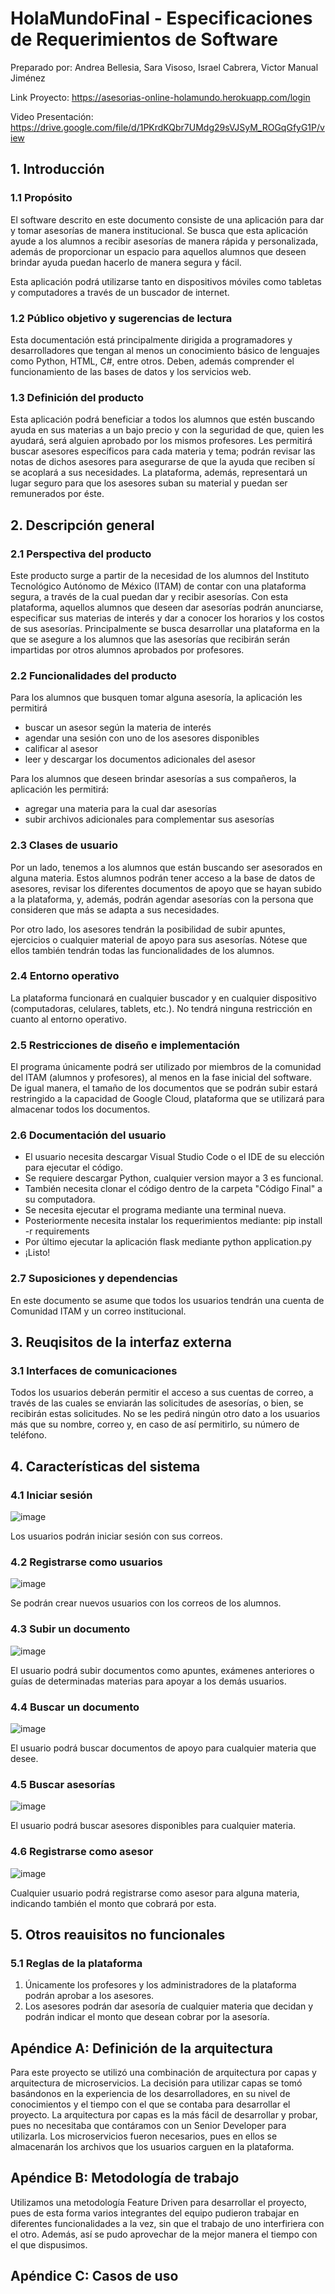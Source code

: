# HolaMundoFinal - Especificaciones de Requerimientos de Software
Preparado por: Andrea Bellesia, Sara Visoso, Israel Cabrera, Victor Manual Jiménez 

Link Proyecto: https://asesorias-online-holamundo.herokuapp.com/login

Video Presentación: https://drive.google.com/file/d/1PKrdKQbr7UMdg29sVJSyM_ROGqGfyG1P/view

## 1. Introducción 
### 1.1 Propósito
El software descrito en este documento consiste de una aplicación para dar y tomar asesorías de manera institucional. Se busca que esta aplicación ayude a los alumnos a recibir asesorías de manera rápida y personalizada, además de proporcionar un espacio para aquellos alumnos que deseen brindar ayuda puedan hacerlo de manera segura y fácil.

Esta aplicación podrá utilizarse tanto en dispositivos móviles como tabletas y computadores a través de un buscador de internet.  
### 1.2 Público objetivo y sugerencias de lectura
Esta documentación está principalmente dirigida a programadores y desarrolladores que tengan al menos un conocimiento básico de lenguajes como Python, HTML, C#, entre otros. Deben, además comprender el funcionamiento de las bases de datos y los servicios web. 
### 1.3 Definición del producto
Esta aplicación podrá beneficiar a todos los alumnos que estén buscando ayuda en sus materias a un bajo precio y con la seguridad de que, quien les ayudará, será alguien aprobado por los mismos profesores. Les permitirá buscar asesores específicos para cada materia y tema; podrán revisar las notas de dichos asesores para asegurarse de que la ayuda que reciben sí se acoplará a sus necesidades. 
La plataforma, además, representará un lugar seguro para que los asesores suban su material y puedan ser remunerados por éste.  
## 2. Descripción general 
### 2.1 Perspectiva del producto 
Este producto surge a partir de la necesidad de los alumnos del Instituto Tecnológico Autónomo de México (ITAM) de contar con una plataforma segura, a través de la cual puedan dar y recibir asesorías. Con esta plataforma, aquellos alumnos que deseen dar asesorías podrán anunciarse, especificar sus materias de interés y dar a conocer los horarios y los costos de sus asesorías. Principalmente se busca desarrollar una plataforma en la que se asegure a los alumnos que las asesorías que recibirán serán impartidas por otros alumnos aprobados por profesores.
### 2.2 Funcionalidades del producto 
Para los alumnos que busquen tomar alguna asesoría, la aplicación les permitirá
* buscar un asesor según la materia de interés 
* agendar una sesión con uno de los asesores disponibles 
* calificar al asesor 
* leer y descargar los documentos adicionales del asesor

Para los alumnos que deseen brindar asesorías a sus compañeros, la aplicación les permitirá: 
* agregar una materia para la cual dar asesorías 
* subir archivos adicionales para complementar sus asesorías 

### 2.3 Clases de usuario 
Por un lado, tenemos a los alumnos que están buscando ser asesorados en alguna materia. Estos alumnos podrán tener acceso a la base de datos de asesores, revisar los diferentes documentos de apoyo que se hayan subido a la plataforma, y, además, podrán agendar asesorías con la persona que consideren que más se adapta a sus necesidades. 

Por otro lado, los asesores tendrán la posibilidad de subir apuntes, ejercicios o cualquier material de apoyo para sus asesorías. Nótese que ellos también tendrán todas las funcionalidades de los alumnos.
### 2.4 Entorno operativo 
La plataforma funcionará en cualquier buscador y en cualquier dispositivo (computadoras, celulares, tablets, etc.). No tendrá ninguna restricción en cuanto al entorno operativo. 
### 2.5 Restricciones de diseño e implementación 
El programa únicamente podrá ser utilizado por miembros de la comunidad del ITAM (alumnos y profesores), al menos en la fase inicial del software. De igual manera, el tamaño de los documentos que se podrán subir estará restringido a la capacidad de Google Cloud, plataforma que se utilizará para almacenar todos los documentos. 
### 2.6 Documentación del usuario 

* El usuario necesita descargar Visual Studio Code o el IDE de su elección para ejecutar el código.
* Se requiere descargar Python, cualquier version mayor a 3 es funcional.
* También necesita clonar el código dentro de la carpeta "Código Final" a su computadora.
* Se necesita ejecutar el programa mediante una terminal nueva.
* Posteriormente necesita instalar los requerimientos mediante: 
      pip install -r requirements
* Por último ejecutar la aplicación flask mediante
      python application.py
* ¡Listo!

### 2.7 Suposiciones y dependencias 
En este documento se asume que todos los usuarios tendrán una cuenta de Comunidad ITAM y un correo institucional.
## 3. Reuqisitos de la interfaz externa 
### 3.1 Interfaces de comunicaciones 
Todos los usuarios deberán permitir el acceso a sus cuentas de correo, a través de las cuales se enviarán las solicitudes de asesorías, o bien, se recibirán estas solicitudes. No se les pedirá ningún otro dato a los usuarios más que su nombre, correo y, en caso de así permitirlo, su número de teléfono. 
## 4. Características del sistema 
### 4.1 Iniciar sesión 
![image](https://user-images.githubusercontent.com/88466180/203899212-b01c0ef1-1fb7-417e-a2dc-ee763540bf57.png)

Los usuarios podrán iniciar sesión con sus correos. 
### 4.2 Registrarse como usuarios 
![image](https://user-images.githubusercontent.com/88466180/203899295-b2ae443a-66a2-4e44-ab1a-8376827bfc4b.png)

Se podrán crear nuevos usuarios con los correos de los alumnos.
### 4.3 Subir un documento
![image](https://user-images.githubusercontent.com/88466180/203898618-13c2a8aa-64dc-4c26-83b1-95a840830426.png)

El usuario podrá subir documentos como apuntes, exámenes anteriores o guías de determinadas materias para apoyar a los demás usuarios. 
### 4.4 Buscar un documento 
![image](https://user-images.githubusercontent.com/88466180/203898904-fc474d31-375b-4af2-86f7-373a800b6643.png)

El usuario podrá buscar documentos de apoyo para cualquier materia que desee. 
### 4.5 Buscar asesorías 
![image](https://user-images.githubusercontent.com/88466180/203898999-fdce4487-f499-43e9-9416-8f3f8d2bfe75.png)

El usuario podrá buscar asesores disponibles para cualquier materia. 
### 4.6 Registrarse como asesor 
![image](https://user-images.githubusercontent.com/88466180/203899125-b0729373-b870-4753-9c98-34a0f7c8e9cd.png)

Cualquier usuario podrá registrarse como asesor para alguna materia, indicando también el monto que cobrará por esta. 
## 5. Otros reauisitos no funcionales 
### 5.1 Reglas de la plataforma 
1. Únicamente los profesores y los administradores de la plataforma podrán aprobar a los asesores. 
2. Los asesores podrán dar asesoría de cualquier materia que decidan y podrán indicar el monto que desean cobrar por la asesoría.
## Apéndice A: Definición de la arquitectura 
Para este proyecto se utilizó una combinación de arquitectura por capas y arquitectura de microservicios. La decisión para utilizar capas se tomó basándonos en la experiencia de los desarrolladores, en su nivel de conocimientos y el tiempo con el que se contaba para desarrollar el proyecto. La arquitectura por capas es la más fácil de desarrollar y probar, pues no necesitaba que contáramos con un Senior Developer para utilizarla. Los microservicios fueron necesarios, pues en ellos se almacenarán los archivos que los usuarios carguen en la plataforma. 
## Apéndice B: Metodología de trabajo 
Utilizamos una metodología Feature Driven para desarrollar el proyecto, pues de esta forma varios integrantes del equipo pudieron trabajar en diferentes funcionalidades a la vez, sin que el trabajo de uno interfiriera con el otro. Además, así se pudo aprovechar de la mejor manera el tiempo con el que dispusimos. 
## Apéndice C: Casos de uso

